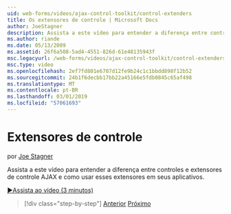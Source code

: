 ```yaml
---
uid: web-forms/videos/ajax-control-toolkit/control-extenders
title: Os extensores de controle | Microsoft Docs
author: JoeStagner
description: Assista a este vídeo para entender a diferença entre controles e extensores de controle AJAX e como usar esses extensores em seus aplicativos.
ms.author: riande
ms.date: 05/13/2009
ms.assetid: 26f6a508-5ad4-4551-826d-61e48135943f
msc.legacyurl: /web-forms/videos/ajax-control-toolkit/control-extenders
msc.type: video
ms.openlocfilehash: 2ef7fd801e6707d12fe9b24c1c1bbdd898f12b52
ms.sourcegitcommit: 24b1f6decbb17bb22a45166e5fdb0845c65af498
ms.translationtype: MT
ms.contentlocale: pt-BR
ms.lasthandoff: 03/01/2019
ms.locfileid: "57061693"
---
```

<a name="control-extenders"></a>Extensores de controle
====================
por [Joe Stagner](https://github.com/JoeStagner)

Assista a este vídeo para entender a diferença entre controles e extensores de controle AJAX e como usar esses extensores em seus aplicativos.

[&#9654;Assista ao vídeo (3 minutos)](https://channel9.msdn.com/Blogs/ASP-NET-Site-Videos/control-extenders)

> [!div class="step-by-step"]
> [Anterior](utilize-the-ajax-rating-control-in-the-aspnet-toolkit.md)
> [Próximo](color-picker.md)
